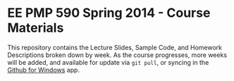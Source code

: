 EE PMP 590 Spring 2014 - Course Materials
=========================================

This repository contains the Lecture Slides, Sample Code, and Homework Descriptions broken down by week.  As the course progresses, more weeks will be added, and available for update via `git pull`, or syncing in the [Github for Windows](http://windows.github.com) app.
